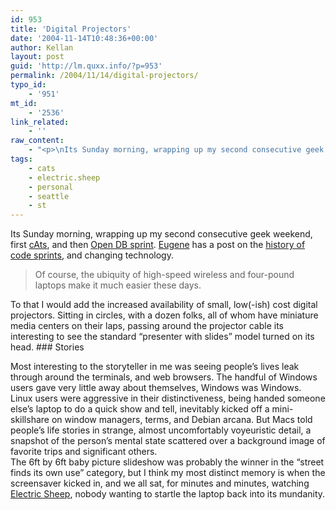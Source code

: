 ```yaml
---
id: 953
title: 'Digital Projectors'
date: '2004-11-14T10:48:36+00:00'
author: Kellan
layout: post
guid: 'http://lm.quxx.info/?p=953'
permalink: /2004/11/14/digital-projectors/
typo_id:
    - '951'
mt_id:
    - '2536'
link_related:
    - ''
raw_content:
    - "<p>\nIts Sunday morning, wrapping up my second consecutive geek weekend, first <a href=\\\"http://cats.protest.net\\\">cAts</a>, and then <a href=\\\"http://wiki.advocacydev.org/?OpenDbSprint\\\">Open DB sprint</a>.  <a href=\\\"http://www.eekim.com\\\">Eugene</a> has a post on the <a href=\\\"http://www.eekim.com/blog/2004/11/13#gerryframing\\\">history of code sprints</a>, and changing technology.\n\n<blockquote>\nOf course, the ubiquity of high-speed wireless and four-pound laptops make it much easier these days. \n</blockquote>\n\nTo that I would add the increased availability of small, low(-ish) cost digital projectors.  Sitting in circles, with a dozen folks, all of whom have miniature media centers on their laps, passing around the projector cable its interesting to see the standard \\\"presenter with slides\\\" model turned on its head.\n</p>\n<p>\n<h3>Stories</h3>\nMost interesting to the storyteller in me was seeing people\\'s lives leak through around the terminals, and web browsers.  The handful of Windows users gave very little away about themselves, Windows was Windows.  Linux users were aggressive in their distinctiveness, being handed someone else\\'s laptop to do a quick show and tell, inevitably kicked off a mini-skillshare on window managers, terms, and Debian arcana.  But Macs told people\\'s life stories in strange, almost uncomfortably voyeuristic detail, a snapshot of the person\\'s mental state scattered over a background image of favorite trips and significant others.  \n</p>\n<p>\nThe 6ft by 6ft baby picture slideshow was probably the winner in the \\\"street finds its own use\\\" category, but I think my most distinct memory is when the screensaver kicked in, and we all sat, for minutes and minutes, watching <a href=\\\"http://electricsheep.org/\\\">Electric Sheep</a>, nobody wanting to startle the laptop back into its mundanity.  \n</p>"
tags:
    - cats
    - electric.sheep
    - personal
    - seattle
    - st
---
```


Its Sunday morning, wrapping up my second consecutive geek weekend, first [cAts](http://cats.protest.net), and then [Open DB sprint](http://wiki.advocacydev.org/?OpenDbSprint). [Eugene](http://www.eekim.com) has a post on the [history of code sprints](http://www.eekim.com/blog/2004/11/13#gerryframing), and changing technology.

> Of course, the ubiquity of high-speed wireless and four-pound laptops make it much easier these days.

To that I would add the increased availability of small, low(-ish) cost digital projectors. Sitting in circles, with a dozen folks, all of whom have miniature media centers on their laps, passing around the projector cable its interesting to see the standard “presenter with slides” model turned on its head. ### Stories

Most interesting to the storyteller in me was seeing people’s lives leak through around the terminals, and web browsers. The handful of Windows users gave very little away about themselves, Windows was Windows. Linux users were aggressive in their distinctiveness, being handed someone else’s laptop to do a quick show and tell, inevitably kicked off a mini-skillshare on window managers, terms, and Debian arcana. But Macs told people’s life stories in strange, almost uncomfortably voyeuristic detail, a snapshot of the person’s mental state scattered over a background image of favorite trips and significant others.  
The 6ft by 6ft baby picture slideshow was probably the winner in the “street finds its own use” category, but I think my most distinct memory is when the screensaver kicked in, and we all sat, for minutes and minutes, watching [Electric Sheep](http://electricsheep.org/), nobody wanting to startle the laptop back into its mundanity.
